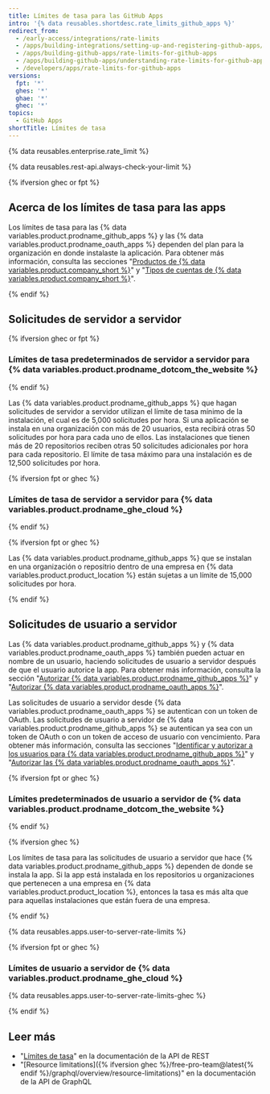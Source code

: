 ```yaml
---
title: Límites de tasa para las GitHub Apps
intro: '{% data reusables.shortdesc.rate_limits_github_apps %}'
redirect_from:
  - /early-access/integrations/rate-limits
  - /apps/building-integrations/setting-up-and-registering-github-apps/about-rate-limits-for-github-apps
  - /apps/building-github-apps/rate-limits-for-github-apps
  - /apps/building-github-apps/understanding-rate-limits-for-github-apps
  - /developers/apps/rate-limits-for-github-apps
versions:
  fpt: '*'
  ghes: '*'
  ghae: '*'
  ghec: '*'
topics:
  - GitHub Apps
shortTitle: Límites de tasa
---
```


{% data reusables.enterprise.rate_limit %}

{% data reusables.rest-api.always-check-your-limit %}

{% ifversion ghec or fpt %}

## Acerca de los límites de tasa para las apps

Los límites de tasa para las {% data variables.product.prodname_github_apps %} y las {% data variables.product.prodname_oauth_apps %} dependen del plan para la organización en donde instalaste la aplicación. Para obtener más información, consulta las secciones "[Productos de {% data variables.product.company_short %}](/get-started/learning-about-github/githubs-products)" y "[Tipos de cuentas de {% data variables.product.company_short %}](/get-started/learning-about-github/types-of-github-accounts#organization-accounts)".

{% endif %}

## Solicitudes de servidor a servidor

{% ifversion ghec or fpt %}

### Límites de tasa predeterminados de servidor a servidor para {% data variables.product.prodname_dotcom_the_website %}

{% endif %}

Las {% data variables.product.prodname_github_apps %} que hagan solicitudes de servidor a servidor utilizan el límite de tasa mínimo de la instalación, el cual es de 5,000 solicitudes por hora. Si una aplicación se instala en una organización con más de 20 usuarios, esta recibirá otras 50 solicitudes por hora para cada uno de ellos. Las instalaciones que tienen más de 20 repositorios reciben otras 50 solicitudes adicionales por hora para cada repositorio. El límite de tasa máximo para una instalación es de 12,500 solicitudes por hora.

{% ifversion fpt or ghec %}

### Límites de tasa de servidor a servidor para {% data variables.product.prodname_ghe_cloud %}

{% endif %}

{% ifversion fpt or ghec %}

Las {% data variables.product.prodname_github_apps %} que se instalan en una organización o repositrio dentro de una empresa en {% data variables.product.product_location %} están sujetas a un límite de 15,000 solicitudes por hora.

{% endif %}

## Solicitudes de usuario a servidor

Las {% data variables.product.prodname_github_apps %} y {% data variables.product.prodname_oauth_apps %} también pueden actuar en nombre de un usuario, haciendo solicitudes de usuario a servidor después de que el usuario autorice la app. Para obtener más información, consulta la sección "[Autorizar {% data variables.product.prodname_github_apps %}](/authentication/keeping-your-account-and-data-secure/authorizing-github-apps)" y "[Autorizar {% data variables.product.prodname_oauth_apps %}](/authentication/keeping-your-account-and-data-secure/authorizing-oauth-apps)".

Las solicitudes de usuario a servidor desde {% data variables.product.prodname_oauth_apps %} se autentican con un token de OAuth. Las solicitudes de usuario a servidor de {% data variables.product.prodname_github_apps %} se autentican ya sea con un token de OAuth o con un token de acceso de usuario con vencimiento. Para obtener más información, consulta las secciones "[Identificar y autorizar a los usuarios para {% data variables.product.prodname_github_apps %}](/developers/apps/building-github-apps/identifying-and-authorizing-users-for-github-apps#identifying-and-authorizing-users-for-github-apps)" y "[Autorizar las {% data variables.product.prodname_oauth_apps %}](/developers/apps/building-oauth-apps/authorizing-oauth-apps)".

{% ifversion fpt or ghec %}

### Límites predeterminados de usuario a servidor de {% data variables.product.prodname_dotcom_the_website %}

{% endif %}

{% ifversion ghec %}

Los límites de tasa para las solicitudes de usuario a servidor que hace {% data variables.product.prodname_github_apps %} dependen de donde se instala la app. Si la app está instalada en los repositorios u organizaciones que pertenecen a una empresa en {% data variables.product.product_location %}, entonces la tasa es más alta que para aquellas instalaciones que están fuera de una empresa.

{% endif %}

{% data reusables.apps.user-to-server-rate-limits %}

{% ifversion fpt or ghec %}

### Límites de usuario a servidor de {% data variables.product.prodname_ghe_cloud %}

{% data reusables.apps.user-to-server-rate-limits-ghec %}

{% endif %}

## Leer más

- "[Límites de tasa](/rest/overview/resources-in-the-rest-api#rate-limiting)" en la documentación de la API de REST
- "[Resource limitations]({% ifversion ghec %}/free-pro-team@latest{% endif %}/graphql/overview/resource-limitations)" en la documentación de la API de GraphQL
